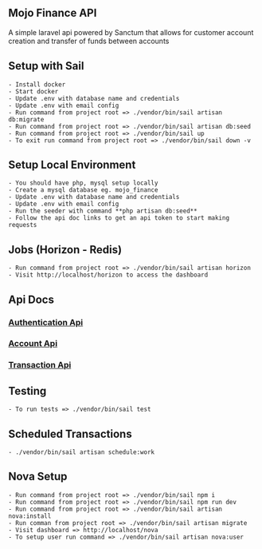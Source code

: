 ## Mojo Finance API
A simple laravel api powered by Sanctum that allows for customer account creation and transfer of funds between accounts

## Setup with Sail
    - Install docker
    - Start docker
    - Update .env with database name and credentials
    - Update .env with email config
    - Run command from project root => ./vendor/bin/sail artisan db:migrate
    - Run command from project root => ./vendor/bin/sail artisan db:seed
    - Run command from project root => ./vendor/bin/sail up
    - To exit run command from project root => ./vendor/bin/sail down -v

## Setup Local Environment
    - You should have php, mysql setup locally
    - Create a mysql database eg. mojo_finance
    - Update .env with database name and credentials
    - Update .env with email config
    - Run the seeder with command **php artisan db:seed**
    - Follow the api doc links to get an api token to start making requests

## Jobs (Horizon - Redis)
    - Run command from project root => ./vendor/bin/sail artisan horizon
    - Visit http://localhost/horizon to access the dashboard


## Api Docs

### **[Authentication Api](https://documenter.getpostman.com/view/9364284/2s93JnV7Jq/)**

### **[Account Api](https://documenter.getpostman.com/view/9364284/2s93JnUSGf/)**

### **[Transaction Api](https://documenter.getpostman.com/view/9364284/2s93JnV7Jr/)**

## Testing

    - To run tests => ./vendor/bin/sail test

## Scheduled Transactions

    - ./vendor/bin/sail artisan schedule:work

## Nova Setup
    - Run command from project root => ./vendor/bin/sail npm i
    - Run command from project root => ./vendor/bin/sail npm run dev
    - Run command from project root => ./vendor/bin/sail artisan nova:install
    - Run comman from project root => ./vendor/bin/sail artisan migrate
    - Visit dashboard => http://localhost/nova
    - To setup user run command => ./vendor/bin/sail artisan nova:user
